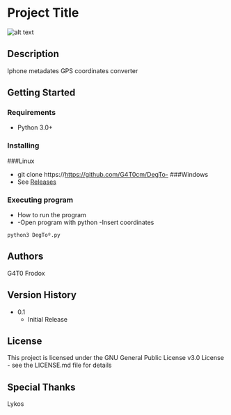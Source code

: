 # Project Title

![alt text](https://i.imgur.com/ta1wSdp.png)

## Description

Iphone metadates GPS coordinates converter

## Getting Started

### Requirements

* Python 3.0+

### Installing

 ###Linux
* git clone https://https://github.com/G4T0cm/DegTo-
###Windows
* See [Releases](https://github.com/user/repo/blob/branch/other_file.md)

### Executing program

* How to run the program
* -Open program with python 
-Insert coordinates
```
python3 DegToº.py
```

## Authors
G4T0
Frodox

## Version History
* 0.1
    * Initial Release

## License

This project is licensed under the GNU General Public License v3.0 License - see the LICENSE.md file for details

## Special Thanks
Lykos

